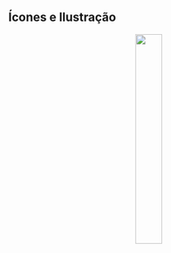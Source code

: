 ## Ícones e Ilustração
<p align="center">
  
<img src ="Ícones e Ilustração/C:/Users/Mateus Verçosa/OneDrive/Área de Trabalho/Img.Lumina/Ícones/Lumina.png" style="width:31%"/>

</p>
